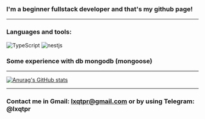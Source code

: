 ### I'm a beginner fullstack developer and that's my github page!

<hr>

### Languages and tools:

![TypeScript](https://img.shields.io/badge/-TypeScript-323330?style=for-the-badge&logo=typescript)
![nestjs](https://img.shields.io/badge/-nestjs-323330?style=for-the-badge&logo=nestjs)


### Some experience with db mongodb (mongoose)

<hr>

[![Anurag's GitHub stats](https://github-readme-stats.vercel.app/api?username=lxqtpr&show_icons=true&theme=dracula)](https://github.com/anuraghazra/github-readme-stats)

<hr>

### Contact me in Gmail: lxqtpr@gmail.com or by using Telegram: @lxqtpr
